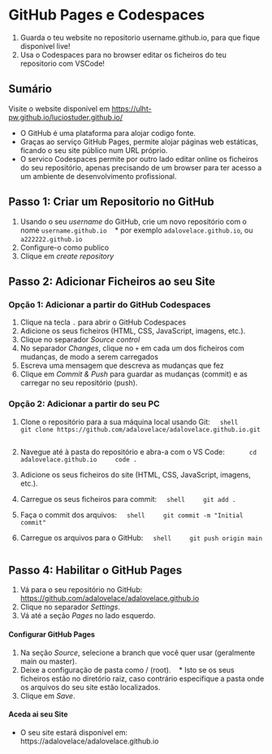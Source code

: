 # GitHub Pages e Codespaces

1. Guarda o teu website no repositorio username.github.io, para que fique disponivel live!
2. Usa o Codespaces para no browser editar os ficheiros do teu repositorio com VSCode!


## Sumário 
Visite o website disponível em https://ulht-pw.github.io/luciostuder.github.io/ 

* O GitHub é uma plataforma para alojar codigo fonte.
* Graças ao serviço GitHub Pages, permite alojar páginas web estáticas, ficando o seu site público num URL próprio.
* O servico Codespaces permite por outro lado editar online os ficheiros do seu repositório, apenas precisando de um browser para ter acesso a um ambiente de desenvolvimento profissional.

## Passo 1: Criar um Repositorio no GitHub
1. Usando o seu *username* do GitHub, crie um novo repositório com o nome `username.github.io` 
   * por exemplo `adalovelace.github.io`, ou `a222222.github.io`
2. Configure-o como publico
3. Clique em *create repository*

## Passo 2: Adicionar Ficheiros ao seu Site

### Opção 1: Adicionar a partir do GitHub Codespaces
1. Clique na tecla `.` para abrir o GitHub Codespaces
1. Adicione os seus ficheiros (HTML, CSS, JavaScript, imagens, etc.).
1. Clique no separador *Source control*
2. No separador *Changes*, clique no `+` em cada um dos ficheiros com mudanças, de modo a serem carregados
3. Escreva uma mensagem que descreva as mudanças que fez
4. Clique em *Commit & Push* para guardar as mudanças (commit) e as carregar no seu repositório (push).

### Opção 2: Adicionar a partir do seu PC
1. Clone o repositório para a sua máquina local usando Git:
    ```shell
    git clone https://github.com/adalovelace/adalovelace.github.io.git
    ```
2. Navegue até à pasta do repositório e abra-a com o VS Code:
    ```
    cd adalovelace.github.io
    code .
    ```
3. Adicione os seus ficheiros do site (HTML, CSS, JavaScript, imagens, etc.).

1. Carregue os seus ficheiros para commit:
    ```shell
    git add .
    ```
2. Faça o commit dos arquivos:
    ```shell
    git commit -m "Initial commit"
    ```
3. Carregue os arquivos para o GitHub:
    ```shell
    git push origin main
    ```

## Passo 4: Habilitar o GitHub Pages
1. Vá para o seu repositório no GitHub: https://github.com/adalovelace/adalovelace.github.io
1. Clique no separador *Settings*.
1. Vá até a seção *Pages* no lado esquerdo.

#### Configurar GitHub Pages
1. Na seção *Source*, selecione a branch que você quer usar (geralmente main ou master).
1. Deixe a configuração de pasta como / (root).
   * Isto se os seus ficheiros estão no diretório raiz, caso contrário especifique a pasta onde os arquivos do seu site estão localizados.
1. Clique em *Save*.

#### Aceda ai seu Site
* O seu site estará disponível em: https://adalovelace/adalovelace.github.io

